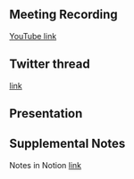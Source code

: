 ## Meeting Recording

[YouTube link](https://www.youtube.com/watch?v=VoJvVtN-gJ4)

## Twitter thread

[link](https://twitter.com/Orthogonal_Lab/status/1408835620542296072)

## Presentation



## Supplemental Notes

Notes in Notion [link](https://www.notion.so/jopro-org/96050a70ae4c4415ae5e4631327e81f5?v=17f968b7910f4252a38b41213bb99bbf&p=4599fe3abc18477ebe28a4ce3713af64)
